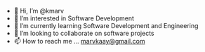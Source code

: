- 👋 Hi, I’m @kmarv
- 👀 I’m interested in Software Development 
- 🌱 I’m currently learning  Software Development and Engineering 
- 💞️ I’m looking to collaborate on software projects
- 📫 How to reach me ... marvkaay@gmail.com

<!---
kmarv/kmarv is a ✨ special ✨ repository because its `README.md` (this file) appears on your GitHub profile.
You can click the Preview link to take a look at your changes.
--->
